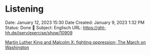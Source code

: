 # Listening

Date: January 12, 2023 15:30
Date Created: January 9, 2023 1:32 PM
Status: Done 🙌
Subject: Englisch
URL: https://ght-hh.de/iserv/exercise/show/10909

[Martin Luther King and Malcolm X: fighting oppression; The March on Washington](../Englisch/Martin%20Luther%20King%20and%20Malcolm%20X%20fighting%20oppressi.md)
